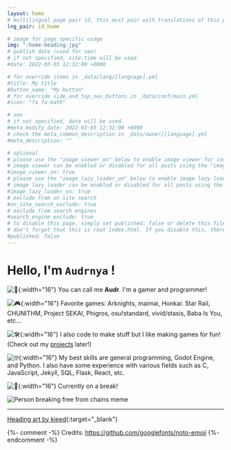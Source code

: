 ```yaml
---
layout: home
# multilingual page pair id, this must pair with translations of this page. (This name must be unique)
lng_pair: id_home

# image for page specific usage
img: ":home-heading.jpg"
# publish date (used for seo)
# if not specified, site.time will be used.
#date: 2022-03-03 12:32:00 +0000

# for override items in _data/lang/[language].yml
#title: My title
#button_name: "My button"
# for override side_and_top_nav_buttons in _data/conf/main.yml
#icon: "fa fa-bath"

# seo
# if not specified, date will be used.
#meta_modify_date: 2022-03-03 12:32:00 +0000
# check the meta_common_description in _data/owner/[language].yml
#meta_description: ""

# optional
# please use the "image_viewer_on" below to enable image viewer for individual pages or posts (_posts/ or [language]/_posts folders).
# image viewer can be enabled or disabled for all posts using the "image_viewer_posts: true" setting in _data/conf/main.yml.
#image_viewer_on: true
# please use the "image_lazy_loader_on" below to enable image lazy loader for individual pages or posts (_posts/ or [language]/_posts folders).
# image lazy loader can be enabled or disabled for all posts using the "image_lazy_loader_posts: true" setting in _data/conf/main.yml.
#image_lazy_loader_on: true
# exclude from on site search
#on_site_search_exclude: true
# exclude from search engines
#search_engine_exclude: true
# to disable this page, simply set published: false or delete this file
# don't forget that this is root index.html. If you disable this, there will be no index.html page to open
#published: false
---
```


# Hello, I'm `Audrnya` !

![👋](:wave.svg){:width="16"} You can call me **Audr**. I'm a gamer and programmer!

![🎮](:gaming.svg){:width="16"} Favorite games: Arknights, maimai, Honkai: Star Rail, CHUNITHM, Project SEKAI, Phigros, osu!standard, vivid/stasis, Baba Is You, etc...

![🛠️](:wrench.svg){:width="16"} I also code to make stuff but I like making games for fun! (Check out my [projects](/tabs/projects) later!)

![🤓](:nerdge.svg){:width="16"} My best skills are general programming, Godot Engine, and Python. I also have some experience with various fields such as C, JavaScript, Jekyll, SQL, Flask, React, etc.

![🚩](:flag.svg){:width="16"} Currently on a break!

![Person breaking free from chains meme](:broken_chains.jpg)

<hr>

[Heading art by kieed](https://www.pixiv.net/en/artworks/118314218){:target="\_blank"}

{%- comment -%}
Credits: https://github.com/googlefonts/noto-emoji
{%- endcomment -%}

